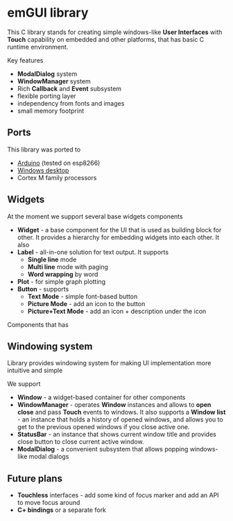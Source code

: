 # emGUI library

This C library stands for creating simple windows-like **User Interfaces** with **Touch** capability
on embedded and other platforms, that has basic C runtime environment.

Key features
* **ModalDialog** system
* **WindowManager** system
* Rich **Callback** and **Event** subsystem
* flexible porting layer 
* independency from fonts and images
* small memory footprint

## Ports

This library was ported to

* [Arduino](https://github.com/libEmGUI/emGUI-arduino) (tested on esp8266)
* [Windows desktop](https://github.com/libEmGUI/emGUI-example)
* Cortex M family processors

## Widgets

At the moment we support several base widgets components

* **Widget** - a base component for the UI that is used as building block for other. It provides a
hierarchy for embedding widgets into each other. It also 
* **Label** - all-in-one solution for text output. It supports
  * **Single line** mode
  * **Multi line** mode with paging
  * **Word wrapping** by word
* **Plot** - for simple graph plotting
* **Button** - supports
  * **Text Mode** - simple font-based button 
  * **Picture Mode** - add an icon to the button
  * **Picture+Text Mode** - add an icon + description under the icon
  
Components that has
  
## Windowing system

Library provides windowing system for making UI implementation more intuitive and simple

We support

* **Window** - a widget-based container for other components
* **WindowManager** - operates **Window** instances and allows to **open** **close** 
and pass **Touch** events to windows.
It also supports a **Window list** - an instance that holds a history of opened windows, 
and allows you to get to the previous opened windows if you close active one.
* **StatusBar** - an instance that shows current window title and provides close button to close current active window.
* **ModalDialog** - a convenient subsystem that allows popping windows-like modal dialogs

## Future plans

* **Touchless** interfaces - add some kind of focus marker and add an API to move focus around
* **C+ bindings** or a separate fork